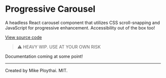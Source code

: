 # Progressive Carousel

A headless React carousel component that utilizes CSS scroll-snapping and JavaScript for progressive enhancement. Accessibility out of the box too!

[View source code](https://github.com/mikeploythai/progressive-carousel/tree/main/src/components/carousel)

> ⚠️ HEAVY WIP. USE AT YOUR OWN RISK

Documentation coming at some point!

---

Created by Mike Ploythai. MIT.
